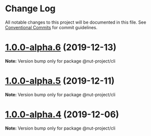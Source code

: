 # Change Log

All notable changes to this project will be documented in this file.
See [Conventional Commits](https://conventionalcommits.org) for commit guidelines.

# [1.0.0-alpha.6](https://github.com/nut-project/nut/tree/master/packages/cli/compare/@nut-project/cli@1.0.0-alpha.5...@nut-project/cli@1.0.0-alpha.6) (2019-12-13)

**Note:** Version bump only for package @nut-project/cli





# [1.0.0-alpha.5](https://github.com/nut-project/nut/tree/master/packages/cli/compare/@nut-project/cli@1.0.0-alpha.4...@nut-project/cli@1.0.0-alpha.5) (2019-12-11)

**Note:** Version bump only for package @nut-project/cli





# [1.0.0-alpha.4](https://github.com/nut-project/nut/tree/master/packages/cli/compare/@nut-project/cli@1.0.0-alpha.3...@nut-project/cli@1.0.0-alpha.4) (2019-12-06)

**Note:** Version bump only for package @nut-project/cli
